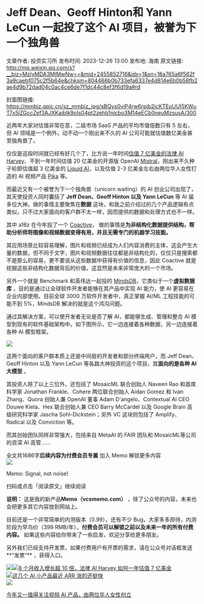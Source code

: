 # Jeff Dean、Geoff Hinton和 Yann LeCun 一起投了这个 AI 项目，被誉为下一个独角兽

文章作者: 投资实习所
发布时间: 2023-12-26 13:00
发布地: 海南
原文链接: http://mp.weixin.qq.com/s?__biz=MzIyMDA3MjMwNw==&mid=2455852716&idx=1&sn=18a765a6f562f3a9caebf075c2f5b64e&chksm=804466b0b733efa6337e4d814e6b0b58fb2ae4d9b72dad04c0ac4ce6de7f1dc44c8ef3f6d19a#rd

封面图链接: https://mmbiz.qpic.cn/sz_mmbiz_jpg/sBQys0vjP4rw6rpib2icKTEoUUI5KWuT7x5lZGccZef3AJXKaibIk9oIs04pt2zehb1nicbo3M14eECb0neuMzsusA/300

近两年大家对估值非常在意，二级市场 SaaS 产品的平均市值倍数只有 5 左右，但 AI 领域是一个例外，动不动一个刚出来不久的 AI
公司可能就估值数亿美金甚至独角兽了。

仅仅是这段时间就已经有好几个了，比方说一年时间[估值 7 亿美金的法律 AI
Harvey](http://mp.weixin.qq.com/s?__biz=MzIyMDA3MjMwNw==&mid=2455852682&idx=1&sn=84e053cd38928d15944747e3dab33618&chksm=80446696b733ef802a86c59eb343d1ee08271757f41df8ffa15b22c73de9018940876fb53a27&scene=21#wechat_redirect)、不到一年时间估值
20 亿美金的开源版 OpenAI
[Mistral](http://mp.weixin.qq.com/s?__biz=MzIyMDA3MjMwNw==&mid=2455852655&idx=1&sn=7011c16ec2c197e8f5e0b0aa91059646&chksm=80446673b733ef65d97a4d53d344336ecab2c9bfedcfafc90e5191ee19ff44824cc4e3e6b0c8&scene=21#wechat_redirect)，刚出来不久种子轮即估值超
3 亿美金的 [Liquid
AI](http://mp.weixin.qq.com/s?__biz=MzIyMDA3MjMwNw==&mid=2455852655&idx=1&sn=7011c16ec2c197e8f5e0b0aa91059646&chksm=80446673b733ef65d97a4d53d344336ecab2c9bfedcfafc90e5191ee19ff44824cc4e3e6b0c8&scene=21#wechat_redirect)，以及估值
2-3 亿美金左右由两位华人女性打造的 AI 视频产品
[Pika](http://mp.weixin.qq.com/s?__biz=MzIyMDA3MjMwNw==&mid=2455852593&idx=1&sn=c2df4be9bdaa2602c32d30ac7511f96e&chksm=8044662db733ef3b439be47e6030fb25ef015c2cedb4856bcf5cefbb8c1ea4086b72124b8ee6&scene=21#wechat_redirect)
等。

而最近又有一个被誉为下一个独角兽（unicorn waiting）的 AI 创业公司出现了，其天使投资人同时囊括了 **Jeff Dean、Geoff
Hinton 以及 Yann LeCun** 等 AI 届多位大神。做的事情主要聚焦在**数据**
这块，和我之前介绍过的几个产品逻辑有点类似，只不过大家面向的客户群不太一样，因而提供的数据和处理方式也不一样。

其中 a16z 在今年投了一个
[Coactive](http://mp.weixin.qq.com/s?__biz=MzIyMDA3MjMwNw==&mid=2455850727&idx=1&sn=0a598d4ee3b622cb6dc6eee1a1872c0a&chksm=80447efbb733f7ed9a29a4f6eda564bfe7e73a1ce4a0be77ceab31b3e23377faadbe049f77f0&scene=21#wechat_redirect)，
做的事情是**为非结构化数据提供结构，帮助分析师将图像和视频数据变得有用，并且无需专门的机器学习技能。**

其应用场景比较容易理解，图片和视频已经成为人们内容消费的主体，这会产生大量的数据，但不同于文字，图片和视频数据往往都是非结构化的，仅仅只是搜索都不是那么的容易，更不要说从这些数据中获得有价值的信息，因此
Coactive 就是挖掘这些非结构化数据背后的价值，这显然是未来非常庞大的一个市场。

另外一个就是 Benchmark 和英伟达一起投的
[MindsDB](http://mp.weixin.qq.com/s?__biz=MzIyMDA3MjMwNw==&mid=2455851733&idx=1&sn=43ca4df4c8b946884861b6c23141a2de&chksm=804462c9b733ebdf4c446183d66d6de71bf28a9694e4fda29a9ea0d29973835939a3caf51e54&scene=21#wechat_redirect)，它类似于一个**虚拟数据库**
，目的是通过让全球软件开发者能够在其产品中实现 AI 能力，使 AI 更容易在企业内部使用。目前全球 3000 万软件开发者中，真正掌握 AI/ML
工程技能的可能不到 5%，MindsDB 解决的就是这个鸿沟问题。

通过其解决方案，可以使开发者无论是否了解 AI，都能够生成、管理和整合 AI 模型到现有的软件基础架构中。如下图所示，它一边连接着各种数据，另一边连接着各种
AI 模型框架。

![](https://mmbiz.qpic.cn/sz_mmbiz_png/sBQys0vjP4rw6rpib2icKTEoUUI5KWuT7x4gGbqMUNkog7RZfXtESpTmKzjhfSYUT0Vc1iajZbzO4qaWCibwaQcKKg/640?wx_fmt=png&from=appmsg)

  

这两个面向的客户群本质上还是中间层的开发者和部分终端用户，而 Jeff Dean、Geoff Hinton 以及 Yann LeCun
等各路大神投资的这个项目，其**面向的是各种 AI 大模型** 。

其投资人除了以上三位外，还包括了 MosaicML 联合创始人 Naveen Rao 和首席科学家 Jonathan Frankle、Cohere
两位联合创始人 Aidan Gomez 和 Ivan Zhang、Quora 创始人兼 OpenAI 董事 Adam D'angelo、Contextual
AI CEO Douwe Kiela、Hex 联合创始人兼 CEO Barry McCardel 以及 Google Brain 高级研究科学家
Jascha Sohl-Dickstein；另外 VC 这块则包括了 Amplify、Radical 以及 Conviction 等。

而其创始团队同样非常强大，包括来自 MetaAI 的 FAIR 团队和 MosaicML等公司的资深 AI 高管……  

全文共1686字**后续内容为付费会员专属** 加入 Memo 解锁更多内容  
![](https://mmbiz.qpic.cn/sz_mmbiz_png/sBQys0vjP4rw6rpib2icKTEoUUI5KWuT7xJlGmviaWt88syqUN11ib2Ux3eBCW1oocuL5oBZTTvNoRa1Ou1HNxbg3w/640?wx_fmt=png&from=appmsg)  

Memo: Signal, not noise!

扫码或点击「阅读原文」继续阅读

**说明：** 这是我的新产品**Memo（vcsmemo.com）** ，除了公众号的内容，未来也会把更多其它内容放到网站上。

目前还是一个非常简单的内测版本（0.99），还有不少 Bug，大家多多担待，内测阶段为早鸟价（399
RMB/年），**付费会员可以解锁之前以及未来一年的所有付费内容。** 如果这些内容给你带来了一些启发，欢迎分享给更多朋友。  

另外我们已经支持开发票，如果付费用户有开票的需求，请在公众号对话框发送**“发票”** ，获得入口。

![](https://mmbiz.qpic.cn/mmbiz_png/mrJibAziaMQhQGoNHniac6wGOyRe172dlS0HCYicyjiaCTtly2pULIz6YPNsXeRjoQFSuDYezsia4ibhbAc1X3GKtVRyw/640?wx_fmt=png&wxfrom=5&wx_lazy=1&wx_co=1)[![](https://mmbiz.qpic.cn/sz_mmbiz_jpg/sBQys0vjP4rjvpBGqlfBUt9WyVc8OyuiaeCKF9giakVIaFicmMiaCDbUF1Ur7k6FtCNE8xVSR5cviaUqMBRTjLqmldw/640?wx_fmt=jpeg)8
个月收入增长超 10 倍，法律 AI Harvey 如何一年估值 7
亿美金](https://mp.weixin.qq.com/s?__biz=MzIyMDA3MjMwNw==&mid=2455852682&idx=1&sn=84e053cd38928d15944747e3dab33618&chksm=80446696b733ef802a86c59eb343d1ee08271757f41df8ffa15b22c73de9018940876fb53a27&scene=21#wechat_redirect)  
[![](https://mmbiz.qpic.cn/sz_mmbiz_jpg/sBQys0vjP4oicHP6yu3aNDVXZF2PEebFaXALq0MWcC0ZT663NTN1H8o8cUYcesudFxzm4DM3BWWx2VaclrYf2tA/640?wx_fmt=jpeg)这几个
AI 小产品最近 ARR
涨的还挺快](https://mp.weixin.qq.com/s?__biz=MzIyMDA3MjMwNw==&mid=2455852704&idx=1&sn=36b0f4c8946a4a24cb4bda42100240d5&chksm=804466bcb733efaa67db180a849bc8031b526ef272dbf87993b66b68545e4417b40fa5e5d0a6&scene=21#wechat_redirect)  
[![](https://mmbiz.qpic.cn/sz_mmbiz_jpg/sBQys0vjP4oFzKHRicbTRy4Z71DDZzrjM2u8D9EyxrsiaY6FwDA0hJRHsAMEdRKLNoO7pS5eXhBNXAloQicPhoicQg/640?wx_fmt=jpeg)](https://mp.weixin.qq.com/s?__biz=MzIyMDA3MjMwNw==&mid=2455852593&idx=1&sn=c2df4be9bdaa2602c32d30ac7511f96e&chksm=8044662db733ef3b439be47e6030fb25ef015c2cedb4856bcf5cefbb8c1ea4086b72124b8ee6&scene=21#wechat_redirect)

[今年又一值得关注视频 AI
产品，由两位华人女性创立](https://mp.weixin.qq.com/s?__biz=MzIyMDA3MjMwNw==&mid=2455852593&idx=1&sn=c2df4be9bdaa2602c32d30ac7511f96e&chksm=8044662db733ef3b439be47e6030fb25ef015c2cedb4856bcf5cefbb8c1ea4086b72124b8ee6&scene=21#wechat_redirect)

